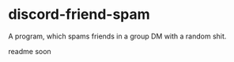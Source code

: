 # discord-friend-spam

A program, which spams friends in a group DM with a random shit.

readme soon
